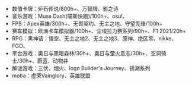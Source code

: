 - 数值卡牌：炉石传说/800h+、万智牌、影之诗
- 音乐游戏：Muse Dash(喵斯快跑)/100h+、osu!、
- FPS：Apex英雄/300h+、无畏契约、无主之地、守望先锋/100h+
- 赛车模拟：欧洲卡车模拟器/100h+、尘埃拉力赛系列/90h+、F1 2021/20h+
- RPG：黑神话：悟空、无主之地2、无主之地3、原神、绝区零、nikke、FGO、
- 平台游戏：奥日与黑暗森林/30h+、奥日与萤火意志/30h+、空洞骑士/30h+、蔚蓝、动物井
- 解谜游戏：三伏、烟火、logo Builder's Journey、锈湖系列
- moba：虚荣Vainglory、英雄联盟